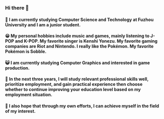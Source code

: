 ### Hi there 👋
#### 🌱 I am currently studying Computer Science and Technology at Fuzhou University and I am a junior student.
#### 😀 My personal hobbies include music and games, mainly listening to J-POP and K-POP. My favorite singer is Kenshi Yonezu. My favorite gaming companies are Riot and Nintendo. I really like the Pokémon. My favorite Pokémon is Sobble.
#### 😺 I am currently studying Computer Graphics and interested in game production.
#### 🥰 In the next three years, I will study relevant professional skills well, prioritize employment, and gain practical experience then choose whether to continue improving your education level based on my employment situation.
#### 🐶 I also hope that through my own efforts, I can achieve myself in the field of my interest.
<!--
**hakuto2003/hakuto2003** is a ✨ _special_ ✨ repository because its `README.md` (this file) appears on your GitHub profile.
